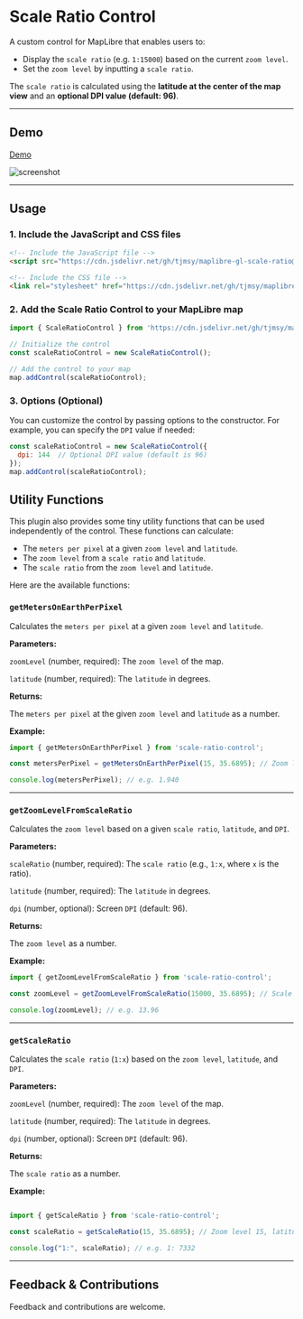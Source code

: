 # Scale Ratio Control  

A custom control for MapLibre that enables users to:  
- Display the `scale ratio` (e.g. `1:15000`) based on the current `zoom level`.  
- Set the `zoom level` by inputting a `scale ratio`.  

The `scale ratio` is calculated using the **latitude at the center of the map view** and an **optional DPI value (default: 96)**.  

---

## Demo  

[Demo](https://tjmsy.github.io/maplibre-gl-scale-ratio/)

![screenshot](https://tjmsy.github.io/maplibre-gl-scale-ratio/assets/images/screenshot.png)

---

## Usage  

### 1. Include the JavaScript and CSS files  


```html
<!-- Include the JavaScript file -->
<script src="https://cdn.jsdelivr.net/gh/tjmsy/maplibre-gl-scale-ratio@0.1.0/src/maplibre-gl-scale-ratio.js"></script>

<!-- Include the CSS file -->
<link rel="stylesheet" href="https://cdn.jsdelivr.net/gh/tjmsy/maplibre-gl-scale-ratio@0.1.0/src/maplibre-gl-scale-ratio.css" />
```

### 2. Add the Scale Ratio Control to your MapLibre map


```javascript
import { ScaleRatioControl } from 'https://cdn.jsdelivr.net/gh/tjmsy/maplibre-gl-scale-ratio@main/src/maplibre-gl-scale-ratio.js';

// Initialize the control
const scaleRatioControl = new ScaleRatioControl();  

// Add the control to your map
map.addControl(scaleRatioControl);
```

### 3. Options (Optional)
You can customize the control by passing options to the constructor. For example, you can specify the `DPI` value if needed:

```javascript
const scaleRatioControl = new ScaleRatioControl({
  dpi: 144  // Optional DPI value (default is 96)
});
map.addControl(scaleRatioControl);
```

## Utility Functions  

This plugin also provides some tiny utility functions that can be used independently of the control.
These functions can calculate:  

- The `meters per pixel` at a given `zoom level` and `latitude`.  
- The `zoom level` from a `scale ratio` and `latitude`.
- The `scale ratio` from the `zoom level` and `latitude`.


Here are the available functions:

### `getMetersOnEarthPerPixel`

Calculates the `meters per pixel` at a given `zoom level` and `latitude`.

**Parameters:**

`zoomLevel` (number, required): The `zoom level` of the map.

`latitude` (number, required): The `latitude` in degrees.

**Returns:**

The `meters per pixel` at the given `zoom level` and `latitude` as a number.

**Example:**

```javascript
import { getMetersOnEarthPerPixel } from 'scale-ratio-control';

const metersPerPixel = getMetersOnEarthPerPixel(15, 35.6895); // Zoom level 15, latitude 35.6895 (e.g., Tokyo)

console.log(metersPerPixel); // e.g. 1.940
```

---

### `getZoomLevelFromScaleRatio`

Calculates the `zoom level` based on a given `scale ratio`, `latitude`, and `DPI`.

**Parameters:**

`scaleRatio` (number, required): The `scale ratio` (e.g., `1:x`, where `x` is the ratio).

`latitude` (number, required): The `latitude` in degrees.

`dpi` (number, optional): Screen `DPI` (default: 96).

**Returns:**

The `zoom level` as a number.

**Example:**

```javascript
import { getZoomLevelFromScaleRatio } from 'scale-ratio-control';

const zoomLevel = getZoomLevelFromScaleRatio(15000, 35.6895); // Scale ratio 1:15000, latitude 35.6895 (eg. Tokyo)

console.log(zoomLevel); // e.g. 13.96
```

---

### `getScaleRatio`

Calculates the `scale ratio` (`1:x`) based on the `zoom level`, `latitude`, and `DPI`.

**Parameters:**

`zoomLevel` (number, required): The `zoom level` of the map.

`latitude` (number, required): The `latitude` in degrees.

`dpi` (number, optional): Screen `DPI` (default: 96).

**Returns:**

The `scale ratio` as a number.

**Example:**

```javascript

import { getScaleRatio } from 'scale-ratio-control';

const scaleRatio = getScaleRatio(15, 35.6895); // Zoom level 15, latitude 35.6895 (e.g., Tokyo)

console.log("1:", scaleRatio); // e.g. 1: 7332
```

---

## Feedback & Contributions  

Feedback and contributions are welcome.
